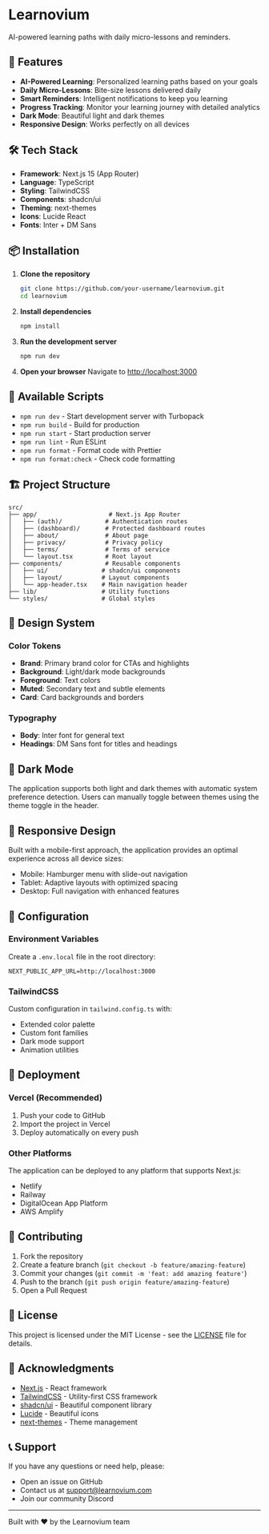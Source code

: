 # Learnovium

AI-powered learning paths with daily micro-lessons and reminders.

## 🚀 Features

- **AI-Powered Learning**: Personalized learning paths based on your goals
- **Daily Micro-Lessons**: Bite-size lessons delivered daily
- **Smart Reminders**: Intelligent notifications to keep you learning
- **Progress Tracking**: Monitor your learning journey with detailed analytics
- **Dark Mode**: Beautiful light and dark themes
- **Responsive Design**: Works perfectly on all devices

## 🛠️ Tech Stack

- **Framework**: Next.js 15 (App Router)
- **Language**: TypeScript
- **Styling**: TailwindCSS
- **Components**: shadcn/ui
- **Theming**: next-themes
- **Icons**: Lucide React
- **Fonts**: Inter + DM Sans

## 📦 Installation

1. **Clone the repository**
   ```bash
   git clone https://github.com/your-username/learnovium.git
   cd learnovium
   ```

2. **Install dependencies**
   ```bash
   npm install
   ```

3. **Run the development server**
   ```bash
   npm run dev
   ```

4. **Open your browser**
   Navigate to [http://localhost:3000](http://localhost:3000)

## 🎯 Available Scripts

- `npm run dev` - Start development server with Turbopack
- `npm run build` - Build for production
- `npm run start` - Start production server
- `npm run lint` - Run ESLint
- `npm run format` - Format code with Prettier
- `npm run format:check` - Check code formatting

## 🏗️ Project Structure

```
src/
├── app/                    # Next.js App Router
│   ├── (auth)/            # Authentication routes
│   ├── (dashboard)/       # Protected dashboard routes
│   ├── about/             # About page
│   ├── privacy/           # Privacy policy
│   ├── terms/             # Terms of service
│   └── layout.tsx         # Root layout
├── components/            # Reusable components
│   ├── ui/               # shadcn/ui components
│   ├── layout/           # Layout components
│   └── app-header.tsx    # Main navigation header
├── lib/                  # Utility functions
└── styles/               # Global styles
```

## 🎨 Design System

### Color Tokens
- **Brand**: Primary brand color for CTAs and highlights
- **Background**: Light/dark mode backgrounds
- **Foreground**: Text colors
- **Muted**: Secondary text and subtle elements
- **Card**: Card backgrounds and borders

### Typography
- **Body**: Inter font for general text
- **Headings**: DM Sans font for titles and headings

## 🌙 Dark Mode

The application supports both light and dark themes with automatic system preference detection. Users can manually toggle between themes using the theme toggle in the header.

## 📱 Responsive Design

Built with a mobile-first approach, the application provides an optimal experience across all device sizes:
- Mobile: Hamburger menu with slide-out navigation
- Tablet: Adaptive layouts with optimized spacing
- Desktop: Full navigation with enhanced features

## 🔧 Configuration

### Environment Variables
Create a `.env.local` file in the root directory:
```env
NEXT_PUBLIC_APP_URL=http://localhost:3000
```

### TailwindCSS
Custom configuration in `tailwind.config.ts` with:
- Extended color palette
- Custom font families
- Dark mode support
- Animation utilities

## 🚀 Deployment

### Vercel (Recommended)
1. Push your code to GitHub
2. Import the project in Vercel
3. Deploy automatically on every push

### Other Platforms
The application can be deployed to any platform that supports Next.js:
- Netlify
- Railway
- DigitalOcean App Platform
- AWS Amplify

## 🤝 Contributing

1. Fork the repository
2. Create a feature branch (`git checkout -b feature/amazing-feature`)
3. Commit your changes (`git commit -m 'feat: add amazing feature'`)
4. Push to the branch (`git push origin feature/amazing-feature`)
5. Open a Pull Request

## 📄 License

This project is licensed under the MIT License - see the [LICENSE](LICENSE) file for details.

## 🙏 Acknowledgments

- [Next.js](https://nextjs.org/) - React framework
- [TailwindCSS](https://tailwindcss.com/) - Utility-first CSS framework
- [shadcn/ui](https://ui.shadcn.com/) - Beautiful component library
- [Lucide](https://lucide.dev/) - Beautiful icons
- [next-themes](https://github.com/pacocoursey/next-themes) - Theme management

## 📞 Support

If you have any questions or need help, please:
- Open an issue on GitHub
- Contact us at support@learnovium.com
- Join our community Discord

---

Built with ❤️ by the Learnovium team
